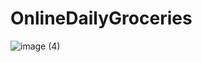 # OnlineDailyGroceries

![image (4)](https://user-images.githubusercontent.com/47485482/104598131-380a0600-569c-11eb-947c-36340e26f1e0.png)

